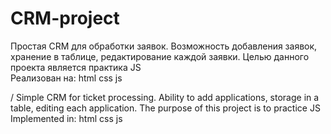 # CRM-project
Простая CRM для обработки заявок. Возможность добавления заявок, хранение в таблице, редактирование каждой заявки.
Целью данного проекта является практика JS  
Реализован на: html css js 

/ Simple CRM for ticket processing. Ability to add applications, storage in a table, editing each application.
The purpose of this project is to practice JS
Implemented in: html css js
